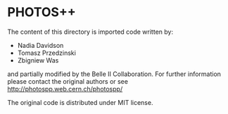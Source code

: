 # PHOTOS++

The content of this directory is imported code written by:

* Nadia Davidson
* Tomasz Przedzinski
* Zbigniew Was

and partially modified by the Belle II Collaboration. For further information please contact the original authors or see http://photospp.web.cern.ch/photospp/

The original code is distributed under MIT license.
